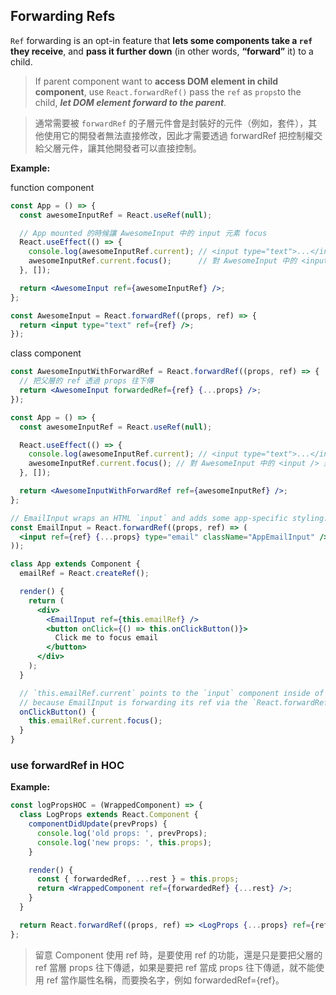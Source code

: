 ## Forwarding Refs
`Ref` forwarding is an opt-in feature that **lets some components take a `ref` they receive**, and **pass it further down** (in other words, **“forward”** it) to a child.

> If parent component want to **access DOM element in child component**, use `React.forwardRef()` pass the `ref` as `props`to the child, ***let DOM element forward to the parent***.
 
> 通常需要被 `forwardRef` 的子層元件會是封裝好的元件（例如，套件），其他使用它的開發者無法直接修改，因此才需要透過 forwardRef 把控制權交給父層元件，讓其他開發者可以直接控制。


**Example:**

function component
```jsx
const App = () => {
  const awesomeInputRef = React.useRef(null);

  // App mounted 的時候讓 AwesomeInput 中的 input 元素 focus
  React.useEffect(() => {
    console.log(awesomeInputRef.current); // <input type="text">...</input>
    awesomeInputRef.current.focus();      // 對 AwesomeInput 中的 <input /> 進行操作
  }, []);

  return <AwesomeInput ref={awesomeInputRef} />;
};
```
```jsx
const AwesomeInput = React.forwardRef((props, ref) => {
  return <input type="text" ref={ref} />;
});
```

class component
```jsx
const AwesomeInputWithForwardRef = React.forwardRef((props, ref) => {
  // 把父層的 ref 透過 props 往下傳
  return <AwesomeInput forwardedRef={ref} {...props} />;
});
```
```jsx
const App = () => {
  const awesomeInputRef = React.useRef(null);

  React.useEffect(() => {
    console.log(awesomeInputRef.current); // <input type="text">...</input>
    awesomeInputRef.current.focus(); // 對 AwesomeInput 中的 <input /> 進行操作
  }, []);

  return <AwesomeInputWithForwardRef ref={awesomeInputRef} />;
};
```

```jsx
// EmailInput wraps an HTML `input` and adds some app-specific styling.
const EmailInput = React.forwardRef((props, ref) => (
  <input ref={ref} {...props} type="email" className="AppEmailInput" />
));

class App extends Component {
  emailRef = React.createRef();

  render() {
    return (
      <div>
        <EmailInput ref={this.emailRef} />
        <button onClick={() => this.onClickButton()}>
          Click me to focus email
        </button>
      </div>
    );
  }

  // `this.emailRef.current` points to the `input` component inside of EmailInput,
  // because EmailInput is forwarding its ref via the `React.forwardRef` callback.
  onClickButton() {
    this.emailRef.current.focus();
  }
}
```


### use forwardRef in HOC
**Example:**
```jsx
const logPropsHOC = (WrappedComponent) => {
  class LogProps extends React.Component {
    componentDidUpdate(prevProps) {
      console.log('old props: ', prevProps);
      console.log('new props: ', this.props);
    }

    render() {
      const { forwardedRef, ...rest } = this.props;
      return <WrappedComponent ref={forwardedRef} {...rest} />;
    }
  }

  return React.forwardRef((props, ref) => <LogProps {...props} ref={ref} />);
};
```


> 留意 Component 使用 ref 時，是要使用 ref 的功能，還是只是要把父層的 ref 當層 props 往下傳遞，如果是要把 ref 當成 props 往下傳遞，就不能使用 ref 當作屬性名稱，而要換名字，例如 forwardedRef={ref}。


